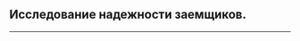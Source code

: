 ## Исследование надежности заемщиков. ##
--------------------------------------------------------------------------------------------------------------------------------------------------------------------------------
